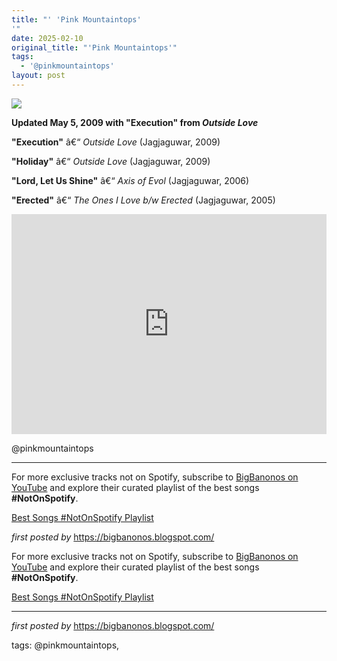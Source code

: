 ```yaml
---
title: "' 'Pink Mountaintops'
'"
date: 2025-02-10
original_title: "'Pink Mountaintops'"
tags:
  - '@pinkmountaintops'
layout: post
---
```

<!-- Pink Mountaintops -->
<img src="https://i.scdn.co/image/ab67616d0000b273907265db1a5139705f021376" /> <p><strong>Updated May 5, 2009 with "Execution" from <em>Outside Love</em></strong></p> <p><strong>"Execution"</strong> â€“ <em>Outside Love</em> (Jagjaguwar, 2009)</p>
<p><strong>"Holiday"</strong> â€“ <em>Outside Love</em> (Jagjaguwar, 2009)</p>
<p><strong>"Lord, Let Us Shine"</strong> â€“ <em>Axis of Evol</em> (Jagjaguwar, 2006)</p>
<p><strong>"Erected"</strong> â€“ <em>The Ones I Love b/w Erected</em> (Jagjaguwar, 2005)</p> <iframe src="https://open.spotify.com/embed/playlist/5vjHDts190A5HLiEWW1KSv?utm_source=generator" width="100%" height="352" frameBorder="0" allowfullscreen="" allow="autoplay; clipboard-write; encrypted-media; fullscreen; picture-in-picture" loading="lazy"></iframe> <p>@pinkmountaintops</p> <hr /> <!-- Footer -->
<p>For more exclusive tracks not on Spotify, subscribe to <a href="https://www.youtube.com/@BigBanonos" target="_blank">BigBanonos on YouTube</a> and explore their curated playlist of the best songs <strong>#NotOnSpotify</strong>.</p> <p><a href="https://www.youtube.com/playlist?list=PLtuNtuTatqI0kFahUCbtbfenC_ET5O_tr" target="_blank">Best Songs #NotOnSpotify Playlist</a></p> <p><em>first posted by</em> <a href="https://bigbanonos.blogspot.com/" rel="noopener" target="_new">https://bigbanonos.blogspot.com/</a></p>


<!--Subscribe and Playlist Links-->
<div>
    <p>For more exclusive tracks not on Spotify, subscribe to <a href="https://www.youtube.com/@BigBanonos" target="_blank">BigBanonos on YouTube</a> and explore their curated playlist of the best songs <strong>#NotOnSpotify</strong>.</p>
    <p><a href="https://www.youtube.com/playlist?list=PLtuNtuTatqI0kFahUCbtbfenC_ET5O_tr" target="_blank">Best Songs #NotOnSpotify Playlist<br /></a></p></div>

<hr />

<p><em>first posted by</em> <a href="https://bigbanonos.blogspot.com/" rel="noopener" target="_new">https://bigbanonos.blogspot.com/</a></p>

<p>tags: @pinkmountaintops,</p>
